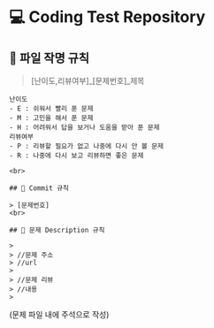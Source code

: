 # 💻 Coding Test Repository

## 📘 파일 작명 규칙
> [난이도,리뷰여부]_[문제번호]_제목 
```
난이도
- E : 쉬워서 빨리 푼 문제
- M : 고민을 해서 푼 문제
- H : 어려워서 답을 보거나 도움을 받아 푼 문제
리뷰여부
- P : 리뷰할 필요가 없고 나중에 다시 안 볼 문제
- R : 나중에 다시 보고 리뷰하면 좋은 문제

<br>

## 📗 Commit 규칙

> [문제번호]
<br>

## 📙 문제 Description 규칙

>
> //문제 주소
> //url
> 
> //문제 리뷰
> //내용
>
```
(문제 파일 내에 주석으로 작성)
```
